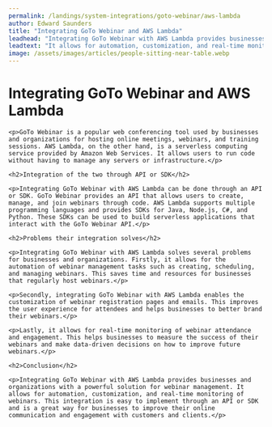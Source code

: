 ```yaml
---
permalink: /landings/system-integrations/goto-webinar/aws-lambda
author: Edward Saunders
title: "Integrating GoTo Webinar and AWS Lambda"
leadhead: "Integrating GoTo Webinar with AWS Lambda provides businesses and organizations with a powerful solution for webinar management"
leadtext: "It allows for automation, customization, and real-time monitoring of webinars. This integration is easy to implement through an API or SDK and is a great way for businesses to improve their online communication and engagement with customers and clients."
image: /assets/images/articles/people-sitting-near-table.webp
---
```

<div class="arttext">	<h1>Integrating GoTo Webinar and AWS Lambda</h1>
	
	<p>GoTo Webinar is a popular web conferencing tool used by businesses and organizations for hosting online meetings, webinars, and training sessions. AWS Lambda, on the other hand, is a serverless computing service provided by Amazon Web Services. It allows users to run code without having to manage any servers or infrastructure.</p>

	<h2>Integration of the two through API or SDK</h2>

	<p>Integrating GoTo Webinar with AWS Lambda can be done through an API or SDK. GoTo Webinar provides an API that allows users to create, manage, and join webinars through code. AWS Lambda supports multiple programming languages and provides SDKs for Java, Node.js, C#, and Python. These SDKs can be used to build serverless applications that interact with the GoTo Webinar API.</p>

	<h2>Problems their integration solves</h2>

	<p>Integrating GoTo Webinar with AWS Lambda solves several problems for businesses and organizations. Firstly, it allows for the automation of webinar management tasks such as creating, scheduling, and managing webinars. This saves time and resources for businesses that regularly host webinars.</p>

	<p>Secondly, integrating GoTo Webinar with AWS Lambda enables the customization of webinar registration pages and emails. This improves the user experience for attendees and helps businesses to better brand their webinars.</p>

	<p>Lastly, it allows for real-time monitoring of webinar attendance and engagement. This helps businesses to measure the success of their webinars and make data-driven decisions on how to improve future webinars.</p>

	<h2>Conclusion</h2>

	<p>Integrating GoTo Webinar with AWS Lambda provides businesses and organizations with a powerful solution for webinar management. It allows for automation, customization, and real-time monitoring of webinars. This integration is easy to implement through an API or SDK and is a great way for businesses to improve their online communication and engagement with customers and clients.</p>
</div>